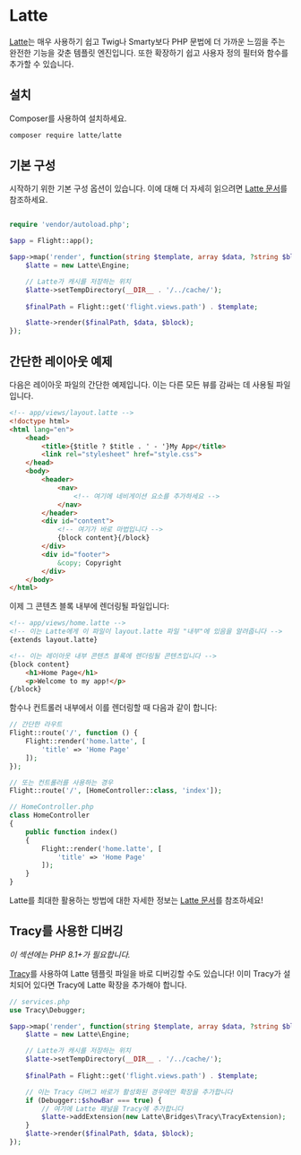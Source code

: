 # Latte

[Latte](https://latte.nette.org/en/guide)는 매우 사용하기 쉽고 Twig나 Smarty보다 PHP 문법에 더 가까운 느낌을 주는 완전한 기능을 갖춘 템플릿 엔진입니다. 또한 확장하기 쉽고 사용자 정의 필터와 함수를 추가할 수 있습니다.

## 설치

Composer를 사용하여 설치하세요.

```bash
composer require latte/latte
```

## 기본 구성

시작하기 위한 기본 구성 옵션이 있습니다. 이에 대해 더 자세히 읽으려면 [Latte 문서](https://latte.nette.org/en/guide)를 참조하세요.

```php

require 'vendor/autoload.php';

$app = Flight::app();

$app->map('render', function(string $template, array $data, ?string $block): void {
	$latte = new Latte\Engine;

	// Latte가 캐시를 저장하는 위치
	$latte->setTempDirectory(__DIR__ . '/../cache/');
	
	$finalPath = Flight::get('flight.views.path') . $template;

	$latte->render($finalPath, $data, $block);
});
```

## 간단한 레이아웃 예제

다음은 레이아웃 파일의 간단한 예제입니다. 이는 다른 모든 뷰를 감싸는 데 사용될 파일입니다.

```html
<!-- app/views/layout.latte -->
<!doctype html>
<html lang="en">
	<head>
		<title>{$title ? $title . ' - '}My App</title>
		<link rel="stylesheet" href="style.css">
	</head>
	<body>
		<header>
			<nav>
				<!-- 여기에 네비게이션 요소를 추가하세요 -->
			</nav>
		</header>
		<div id="content">
			<!-- 여기가 바로 마법입니다 -->
			{block content}{/block}
		</div>
		<div id="footer">
			&copy; Copyright
		</div>
	</body>
</html>
```

이제 그 콘텐츠 블록 내부에 렌더링될 파일입니다:

```html
<!-- app/views/home.latte -->
<!-- 이는 Latte에게 이 파일이 layout.latte 파일 "내부"에 있음을 알려줍니다 -->
{extends layout.latte}

<!-- 이는 레이아웃 내부 콘텐츠 블록에 렌더링될 콘텐츠입니다 -->
{block content}
	<h1>Home Page</h1>
	<p>Welcome to my app!</p>
{/block}
```

함수나 컨트롤러 내부에서 이를 렌더링할 때 다음과 같이 합니다:

```php
// 간단한 라우트
Flight::route('/', function () {
	Flight::render('home.latte', [
		'title' => 'Home Page'
	]);
});

// 또는 컨트롤러를 사용하는 경우
Flight::route('/', [HomeController::class, 'index']);

// HomeController.php
class HomeController
{
	public function index()
	{
		Flight::render('home.latte', [
			'title' => 'Home Page'
		]);
	}
}
```

Latte를 최대한 활용하는 방법에 대한 자세한 정보는 [Latte 문서](https://latte.nette.org/en/guide)를 참조하세요!

## Tracy를 사용한 디버깅

_이 섹션에는 PHP 8.1+가 필요합니다._

[Tracy](https://tracy.nette.org/en/)를 사용하여 Latte 템플릿 파일을 바로 디버깅할 수도 있습니다! 이미 Tracy가 설치되어 있다면 Tracy에 Latte 확장을 추가해야 합니다.

```php
// services.php
use Tracy\Debugger;

$app->map('render', function(string $template, array $data, ?string $block): void {
	$latte = new Latte\Engine;

	// Latte가 캐시를 저장하는 위치
	$latte->setTempDirectory(__DIR__ . '/../cache/');
	
	$finalPath = Flight::get('flight.views.path') . $template;

	// 이는 Tracy 디버그 바로가 활성화된 경우에만 확장을 추가합니다
	if (Debugger::$showBar === true) {
		// 여기에 Latte 패널을 Tracy에 추가합니다
		$latte->addExtension(new Latte\Bridges\Tracy\TracyExtension);
	}
	$latte->render($finalPath, $data, $block);
});
```